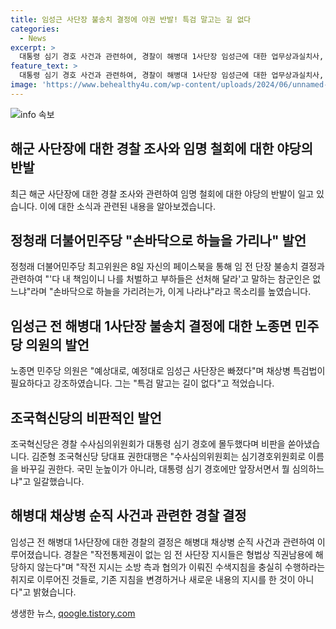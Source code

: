 ```yaml
---
title: 임성근 사단장 불송치 결정에 야권 반발! 특검 말고는 길 없다
categories:
  - News
excerpt: >
  대통령 심기 경호 사건과 관련하여, 경찰이 해병대 1사단장 임성근에 대한 업무상과실치사, 직권남용 혐의를 불송치 결정으로 마무리지었고, 야당과 그 지지자들의 강력한 반발이 이어지고 있다. 노종면 민주당 의원은 채상병 특검법의 필요성을 강조하며, 조국혁신당은 경찰 수사심의위원회를 비판했다. 김준형 조국혁신당 당대표 권한대행은 심기 경호 위원회의 이름을 심의위원회에서 심기경호위원회로 바꾸길 촉구하며, 대통령 심기 경호에만 앞장서는 것에 대한 비판을 퍼뜨렸다.
feature_text: >
  대통령 심기 경호 사건과 관련하여, 경찰이 해병대 1사단장 임성근에 대한 업무상과실치사, 직권남용 혐의를 불송치 결정으로 마무리지었고, 야당과 그 지지자들의 강력한 반발이 이어지고 있다. 노종면 민주당 의원은 채상병 특검법의 필요성을 강조하며, 조국혁신당은 경찰 수사심의위원회를 비판했다. 김준형 조국혁신당 당대표 권한대행은 심기 경호 위원회의 이름을 심의위원회에서 심기경호위원회로 바꾸길 촉구하며, 대통령 심기 경호에만 앞장서는 것에 대한 비판을 퍼뜨렸다.
image: 'https://www.behealthy4u.com/wp-content/uploads/2024/06/unnamed-file.png'
---
```


<p><img src="https://www.behealthy4u.com/wp-content/uploads/2024/06/unnamed-file.png" alt="info 속보" /></p>

<h2>해군 사단장에 대한 경찰 조사와 임명 철회에 대한 야당의 반발</h2>

<p data-ke-size="size16">최근 해군 사단장에 대한 경찰 조사와 관련하여 임명 철회에 대한 야당의 반발이 일고 있습니다. 이에 대한 소식과 관련된 내용을 알아보겠습니다.</p>

<h2>정청래 더불어민주당 "손바닥으로 하늘을 가리나" 발언</h2>

<p data-ke-size="size16">정청래 더불어민주당 최고위원은 8일 자신의 페이스북을 통해 임 전 단장 불송치 결정과 관련하여 "'다 내 책임이니 나를 처벌하고 부하들은 선처해 달라'고 말하는 참군인은 없느냐"라며 "손바닥으로 하늘을 가리려는가, 이게 나라냐"라고 목소리를 높였습니다.</p>

<h2>임성근 전 해병대 1사단장 불송치 결정에 대한 노종면 민주당 의원의 발언</h2>

<p data-ke-size="size16">노종면 민주당 의원은 "예상대로, 예정대로 임성근 사단장은 빠졌다"며 채상병 특검법이 필요하다고 강조하였습니다. 그는 "특검 말고는 길이 없다"고 적었습니다.</p>

<h2>조국혁신당의 비판적인 발언</h2>

<p data-ke-size="size16">조국혁신당은 경찰 수사심의위원회가 대통령 심기 경호에 몰두했다며 비판을 쏟아냈습니다. 김준형 조국혁신당 당대표 권한대행은 "수사심의위원회는 심기경호위원회로 이름을 바꾸길 권한다. 국민 눈높이가 아니라, 대통령 심기 경호에만 앞장서면서 뭘 심의하느냐"고 일갈했습니다.</p>

<h2>해병대 채상병 순직 사건과 관련한 경찰 결정</h2>

<p data-ke-size="size16">임성근 전 해병대 1사단장에 대한 경찰의 결정은 해병대 채상병 순직 사건과 관련하여 이루어졌습니다. 경찰은 "작전통제권이 없는 임 전 사단장 지시들은 형법상 직권남용에 해당하지 않는다"며 "작전 지시는 소방 측과 협의가 이뤄진 수색지침을 충실히 수행하라는 취지로 이루어진 것들로, 기존 지침을 변경하거나 새로운 내용의 지시를 한 것이 아니다"고 밝혔습니다.</p>
생생한 뉴스, <a href="https://qoogle.tistory.com" rel="dofollow">qoogle.tistory.com</a>



